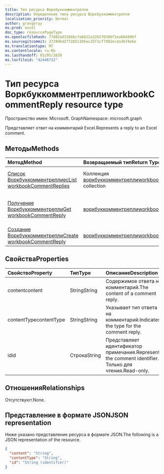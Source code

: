 ```yaml
---
title: Тип ресурса Воркбуккомментрепли
description: Определение типа ресурса Воркбуккомментрепли
localization_priority: Normal
author: grangeryy
ms.prod: excel
doc_type: resourcePageType
ms.openlocfilehash: 77402ad1566bcfa6822a326270306f1ea604896f
ms.sourcegitcommit: 272996d2772b51105ec25f1cf7482ecda3b74ebe
ms.translationtype: MT
ms.contentlocale: ru-RU
ms.lasthandoff: 03/05/2020
ms.locfileid: "42446732"
---
```

# <a name="workbookcommentreply-resource-type"></a><span data-ttu-id="98d83-103">Тип ресурса Воркбуккомментрепли</span><span class="sxs-lookup"><span data-stu-id="98d83-103">workbookCommentReply resource type</span></span>

<span data-ttu-id="98d83-104">Пространство имен: Microsoft. Graph</span><span class="sxs-lookup"><span data-stu-id="98d83-104">Namespace: microsoft.graph</span></span>

<span data-ttu-id="98d83-105">Представляет ответ на комментарий Excel.</span><span class="sxs-lookup"><span data-stu-id="98d83-105">Represents a reply to an Excel comment.</span></span>

## <a name="methods"></a><span data-ttu-id="98d83-106">Методы</span><span class="sxs-lookup"><span data-stu-id="98d83-106">Methods</span></span>

| <span data-ttu-id="98d83-107">Метод</span><span class="sxs-lookup"><span data-stu-id="98d83-107">Method</span></span>       | <span data-ttu-id="98d83-108">Возвращаемый тип</span><span class="sxs-lookup"><span data-stu-id="98d83-108">Return Type</span></span> | <span data-ttu-id="98d83-109">Описание</span><span class="sxs-lookup"><span data-stu-id="98d83-109">Description</span></span> |
|:-------------|:------------|:------------|
| [<span data-ttu-id="98d83-110">Список Воркбуккомментреплиес</span><span class="sxs-lookup"><span data-stu-id="98d83-110">List workbookCommentReplies</span></span>](../api/workbookcomment-list-replies.md) | <span data-ttu-id="98d83-111">Коллекция [воркбуккомментрепли](workbookcommentreply.md)</span><span class="sxs-lookup"><span data-stu-id="98d83-111">[workbookCommentReply](workbookcommentreply.md) collection</span></span> | <span data-ttu-id="98d83-112">Получение списка объектов воркбуккомментрепли.</span><span class="sxs-lookup"><span data-stu-id="98d83-112">Retrieve a list of workbookcommentreply objects.</span></span> |
| [<span data-ttu-id="98d83-113">Получение Воркбуккомментрепли</span><span class="sxs-lookup"><span data-stu-id="98d83-113">Get workbookCommentReply</span></span>](../api/workbookcommentreply-get.md) | [<span data-ttu-id="98d83-114">воркбуккомментрепли</span><span class="sxs-lookup"><span data-stu-id="98d83-114">workbookCommentReply</span></span>](workbookcommentreply.md) | <span data-ttu-id="98d83-115">Чтение свойств и связей объекта Воркбуккомментрепли.</span><span class="sxs-lookup"><span data-stu-id="98d83-115">Read properties and relationships of workbookCommentReply object.</span></span> |
| [<span data-ttu-id="98d83-116">Создание Воркбуккомментрепли</span><span class="sxs-lookup"><span data-stu-id="98d83-116">Create workbookCommentReply</span></span>](../api/workbookcomment-post-replies.md) | [<span data-ttu-id="98d83-117">воркбуккомментрепли</span><span class="sxs-lookup"><span data-stu-id="98d83-117">workbookCommentReply</span></span>](workbookcommentreply.md) | <span data-ttu-id="98d83-118">Создание нового Воркбуккомментрепли.</span><span class="sxs-lookup"><span data-stu-id="98d83-118">Create a new workbookCommentReply.</span></span> |
## <a name="properties"></a><span data-ttu-id="98d83-119">Свойства</span><span class="sxs-lookup"><span data-stu-id="98d83-119">Properties</span></span>

| <span data-ttu-id="98d83-120">Свойство</span><span class="sxs-lookup"><span data-stu-id="98d83-120">Property</span></span>     | <span data-ttu-id="98d83-121">Тип</span><span class="sxs-lookup"><span data-stu-id="98d83-121">Type</span></span>        | <span data-ttu-id="98d83-122">Описание</span><span class="sxs-lookup"><span data-stu-id="98d83-122">Description</span></span> |
|:-------------|:------------|:------------|
|<span data-ttu-id="98d83-123">content</span><span class="sxs-lookup"><span data-stu-id="98d83-123">content</span></span>|<span data-ttu-id="98d83-124">String</span><span class="sxs-lookup"><span data-stu-id="98d83-124">String</span></span>|<span data-ttu-id="98d83-125">Содержимое ответа на комментарий.</span><span class="sxs-lookup"><span data-stu-id="98d83-125">The content of a comment reply.</span></span>|
|<span data-ttu-id="98d83-126">contentType</span><span class="sxs-lookup"><span data-stu-id="98d83-126">contentType</span></span>|<span data-ttu-id="98d83-127">String</span><span class="sxs-lookup"><span data-stu-id="98d83-127">String</span></span>|<span data-ttu-id="98d83-128">Указывает тип ответа на комментарий.</span><span class="sxs-lookup"><span data-stu-id="98d83-128">Indicates the type for the comment reply.</span></span>|
|<span data-ttu-id="98d83-129">id</span><span class="sxs-lookup"><span data-stu-id="98d83-129">id</span></span>|<span data-ttu-id="98d83-130">Строка</span><span class="sxs-lookup"><span data-stu-id="98d83-130">String</span></span>|<span data-ttu-id="98d83-131">Представляет идентификатор примечания.</span><span class="sxs-lookup"><span data-stu-id="98d83-131">Represents the comment identifier.</span></span> <span data-ttu-id="98d83-132">Только для чтения.</span><span class="sxs-lookup"><span data-stu-id="98d83-132">Read-only.</span></span>|


## <a name="relationships"></a><span data-ttu-id="98d83-133">Отношения</span><span class="sxs-lookup"><span data-stu-id="98d83-133">Relationships</span></span>

<span data-ttu-id="98d83-134">Отсутствуют.</span><span class="sxs-lookup"><span data-stu-id="98d83-134">None.</span></span>

## <a name="json-representation"></a><span data-ttu-id="98d83-135">Представление в формате JSON</span><span class="sxs-lookup"><span data-stu-id="98d83-135">JSON representation</span></span>

<span data-ttu-id="98d83-136">Ниже указано представление ресурса в формате JSON.</span><span class="sxs-lookup"><span data-stu-id="98d83-136">The following is a JSON representation of the resource.</span></span>

<!-- {
  "blockType": "resource",
  "optionalProperties": [

  ],
  "@odata.type": "microsoft.graph.workbookCommentReply",
  "baseType": "",
  "keyProperty": "id"
}-->

```json
{
  "content": "String",
  "contentType": "String",
  "id": "String (identifier)"
}
```

<!-- uuid: 16cd6b66-4b1a-43a1-adaf-3a886856ed98
2019-02-04 14:57:30 UTC -->
<!-- {
  "type": "#page.annotation",
  "description": "workbookCommentReply resource",
  "keywords": "",
  "section": "documentation",
  "tocPath": ""
}-->
